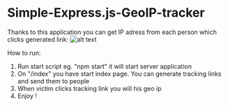 # Simple-Express.js-GeoIP-tracker

Thanks to this application you can get IP adress from each person which clicks generated link:
![alt text](https://preview.ibb.co/dED8de/1.png)


How to run:

1. Run start script eg. "npm start" it will start server application
2. On "/index" you have start index page. You can generate tracking links and send them to people
3. When victim clicks tracking link you will his geo ip
4. Enjoy !